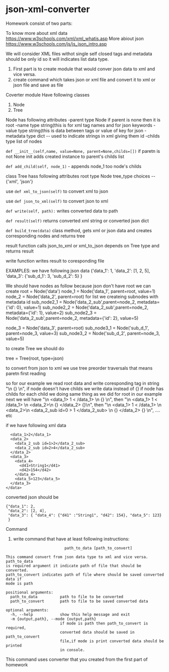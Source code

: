 # json-xml-converter

Homework consist of two parts:

To know more about xml data 
https://www.w3schools.com/xml/xml_whatis.asp
More abiout json 
https://www.w3schools.com/js/js_json_intro.asp

We will consider XML files withot single self closed tags and metadata should be only id so it will indicates list data type.

1. First part is to create module that would conver json data to xml and vice versa.
2. create command which takes json or xml file and convert it to xml or json file and save as file

Coverter module
Have following classes

1. Node 
2. Tree

Node has following attributes
-parent type Node if parent is none then it is root
-name type string(this is for xml tag names and for json keywords
-value type string(this is data between tags or value of key for json
-metadata type dict -- used to indicate strings in xml giving them id
-childs type list of nodes

```def __init__(self,name, value=None, parent=None,childs=[])```
if paretn is not None init adds created instance to parent's childs list

```def add_child(self, node_1)``` - appends node_1 too node's childs


class Tree hass following attributes
root type Node
tree_type choices -- {'xml', 'json'} 

use ```def xml_to_json(self)``` to convert xml to json

use ```def json_to_xml(self)``` to convert json to xml

```def write(self, path):``` writes converted data to path

```def result(self)``` returns converted xml string or converted json dict

```def build_tree(data)``` class method, gets xml or json data and creates corresponding nodes and returns tree

result function calls json_to_xml or xml_to_json depends on Tree type and returns result 

write function writes result to coresponding file


EXAMPLES:
we have following json data {'data_1': 1,
                  'data_2': [1, 2, 5],
                  'data_3': {'sub_d_1': 3,
                              'sub_d_2': 5}
                   }

We should have nodes as follow
because json don't have root we can create
root = Node('data') 
node_1 = Node('data_1', parent=root, value=1)
node_2 = Node('data_2', parent=root)
for list we createing subnodes with metadata id
sub_node2_1 = Node('data_2_sub',parent=node_2, metadata={'id': 0}, value=1)
sub_node2_2 = Node('data_2_sub',parent=node_2, metadata={'id': 1}, value=2)
sub_node2_3 = Node('data_2_sub',parent=node_2, metadata={'id': 2}, value=5)

node_3 = Node('data_3', parent=root)
sub_node3_1 = Node('sub_d_1', parent=node_3, value=3)
sub_node3_2 = Node('sub_d_2', parent=node_3, value=5)


to create Tree we should do

tree = Tree(root, type=json)

to convert from json to xml we use tree preorder traversals that means paretn first reading

so for our example we read root data and write coresponding tag in string "<data>\n {} \n</data>", 
if node doesn't have childs we write data instead of {}
if node has childs for each child we doing same thing as we did for root
in our example next we will have "<data>\n <data_1> 1 < /data_1> \n {} \n</data>",
then  "<data>\n <data_1> 1 < /data_1> \n <data_2>\n {} </data_2> {}\n</data>",
then "<data>\n <data_1> 1 < /data_1> \n <data_2>\n <data_2_sub id=0 > 1 </data_2_sub> \n {} </data_2> {} \n</data>",
  .... etc
  
if we have following xml data

```<data>
  <data_1>2</data_1>
  <data_2> 
    <data_2_sub id=1>2</data_2_sub>
    <data_2_sub id=2>4</data_2_sub>
  </data_2>
  <data_3>
    <data_4>
      <d41>String1</d41>
      <d42>154</d42>
    </data_4>
    <data_5>123</data_5>
  </data_3>
</data> 
```
converted json should be
```
{"data_1": 2,
 "data_2": [2, 4],
 "data_3": { "data_4": {"d41" :"String1", "d42": 154}, "data_5": 123}
 }
 ```
 
Command 
1. write command that have at least following instructions:

```usage: xml-json-converter [-h] [-m {output,path}]
                          path_to_data [path_to_convert]

This command convert from json data type to xml and vice versa. path_to_data
is required argument it indicate path of file that should be converted.
path_to_convert indicates path of file where should be saved converted data if
mode is path

positional arguments:
  path_to_data          path to file to be converted
  path_to_convert       path to file to be saved converted data

optional arguments:
  -h, --help            show this help message and exit
  -m {output,path}, --mode {output,path}
                        if mode is path then path_to_convert is required,
                        converted data should be saved in path_to_convert
                        file,if mode is print converted data should be printed
                        in console.
```
This command uses converter that you created from the first part of homework

